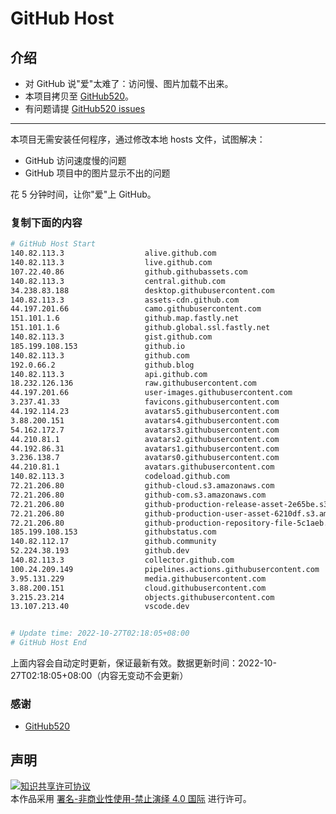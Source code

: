 # GitHub Host
## 介绍
- 对 GitHub 说"爱"太难了：访问慢、图片加载不出来。
- 本项目拷贝至 [GitHub520](https://github.com/521xueweihan/GitHub520)。
- 有问题请提 [GitHub520 issues](https://github.com/521xueweihan/GitHub520/issues/new)

---

本项目无需安装任何程序，通过修改本地 hosts 文件，试图解决：
- GitHub 访问速度慢的问题
- GitHub 项目中的图片显示不出的问题

花 5 分钟时间，让你"爱"上 GitHub。

### 复制下面的内容
```bash
# GitHub Host Start
140.82.113.3                  alive.github.com
140.82.113.3                  live.github.com
107.22.40.86                  github.githubassets.com
140.82.113.3                  central.github.com
34.238.83.188                 desktop.githubusercontent.com
140.82.113.3                  assets-cdn.github.com
44.197.201.66                 camo.githubusercontent.com
151.101.1.6                   github.map.fastly.net
151.101.1.6                   github.global.ssl.fastly.net
140.82.113.3                  gist.github.com
185.199.108.153               github.io
140.82.113.3                  github.com
192.0.66.2                    github.blog
140.82.113.3                  api.github.com
18.232.126.136                raw.githubusercontent.com
44.197.201.66                 user-images.githubusercontent.com
3.237.41.33                   favicons.githubusercontent.com
44.192.114.23                 avatars5.githubusercontent.com
3.88.200.151                  avatars4.githubusercontent.com
54.162.172.7                  avatars3.githubusercontent.com
44.210.81.1                   avatars2.githubusercontent.com
44.192.86.31                  avatars1.githubusercontent.com
3.236.138.7                   avatars0.githubusercontent.com
44.210.81.1                   avatars.githubusercontent.com
140.82.113.3                  codeload.github.com
72.21.206.80                  github-cloud.s3.amazonaws.com
72.21.206.80                  github-com.s3.amazonaws.com
72.21.206.80                  github-production-release-asset-2e65be.s3.amazonaws.com
72.21.206.80                  github-production-user-asset-6210df.s3.amazonaws.com
72.21.206.80                  github-production-repository-file-5c1aeb.s3.amazonaws.com
185.199.108.153               githubstatus.com
140.82.112.17                 github.community
52.224.38.193                 github.dev
140.82.113.3                  collector.github.com
100.24.209.149                pipelines.actions.githubusercontent.com
3.95.131.229                  media.githubusercontent.com
3.88.200.151                  cloud.githubusercontent.com
3.215.23.214                  objects.githubusercontent.com
13.107.213.40                 vscode.dev


# Update time: 2022-10-27T02:18:05+08:00
# GitHub Host End

```
上面内容会自动定时更新，保证最新有效。数据更新时间：2022-10-27T02:18:05+08:00（内容无变动不会更新）

### 感谢

- [GitHub520](https://github.com/521xueweihan/GitHub520)

## 声明
<a rel="license" href="https://creativecommons.org/licenses/by-nc-nd/4.0/deed.zh"><img alt="知识共享许可协议" style="border-width: 0" src="https://licensebuttons.net/l/by-nc-nd/4.0/88x31.png"></a><br>本作品采用 <a rel="license" href="https://creativecommons.org/licenses/by-nc-nd/4.0/deed.zh">署名-非商业性使用-禁止演绎 4.0 国际</a> 进行许可。